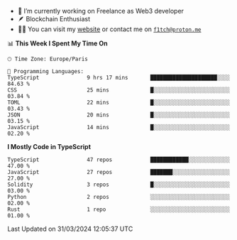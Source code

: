 - 🔭 I’m currently working on Freelance as Web3 developer
- 🪶 Blockchain Enthusiast
- 👨‍💻 You can visit my [website](https://f1tch.xyz) or contact me on [`f1tch@proton.me`](mailto:f1tch@proton.me)

<!--START_SECTION:waka-->
📊 **This Week I Spent My Time On** 

```text
🕑︎ Time Zone: Europe/Paris

💬 Programming Languages: 
TypeScript               9 hrs 17 mins       █████████████████████░░░░   84.63 % 
CSS                      25 mins             █░░░░░░░░░░░░░░░░░░░░░░░░   03.84 % 
TOML                     22 mins             █░░░░░░░░░░░░░░░░░░░░░░░░   03.43 % 
JSON                     20 mins             █░░░░░░░░░░░░░░░░░░░░░░░░   03.15 % 
JavaScript               14 mins             █░░░░░░░░░░░░░░░░░░░░░░░░   02.20 % 
```

**I Mostly Code in TypeScript** 

```text
TypeScript               47 repos            ████████████░░░░░░░░░░░░░   47.00 % 
JavaScript               27 repos            ███████░░░░░░░░░░░░░░░░░░   27.00 % 
Solidity                 3 repos             █░░░░░░░░░░░░░░░░░░░░░░░░   03.00 % 
Python                   2 repos             ░░░░░░░░░░░░░░░░░░░░░░░░░   02.00 % 
Rust                     1 repo              ░░░░░░░░░░░░░░░░░░░░░░░░░   01.00 % 
```




 Last Updated on 31/03/2024 12:05:37 UTC
<!--END_SECTION:waka-->
